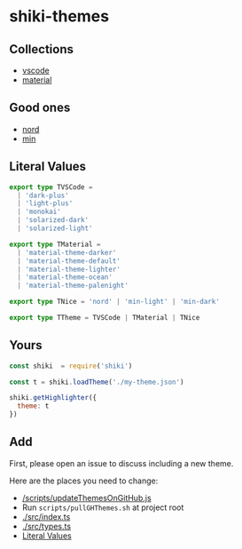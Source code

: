 # shiki-themes

## Collections

- [vscode](https://github.com/Microsoft/vscode/tree/master/extensions)
- [material](https://github.com/equinusocio/vsc-material-theme)

## Good ones

- [nord](https://github.com/arcticicestudio/nord-visual-studio-code)
- [min](https://github.com/misolori/min-theme)

## Literal Values

```ts
export type TVSCode =
  | 'dark-plus'
  | 'light-plus'
  | 'monokai'
  | 'solarized-dark'
  | 'solarized-light'

export type TMaterial =
  | 'material-theme-darker'
  | 'material-theme-default'
  | 'material-theme-lighter'
  | 'material-theme-ocean'
  | 'material-theme-palenight'

export type TNice = 'nord' | 'min-light' | 'min-dark'

export type TTheme = TVSCode | TMaterial | TNice
```

## Yours

```js
const shiki  = require('shiki')

const t = shiki.loadTheme('./my-theme.json')

shiki.getHighlighter({
  theme: t
})
```

## Add

First, please open an issue to discuss including a new theme.

Here are the places you need to change:

- [/scripts/updateThemesOnGitHub.js](/scripts/updateThemesOnGitHub.js)
- Run `scripts/pullGHThemes.sh` at project root
- [./src/index.ts](./src/index.ts)
- [./src/types.ts](./src/types.ts)
- [Literal Values](./README.md#literal-values)